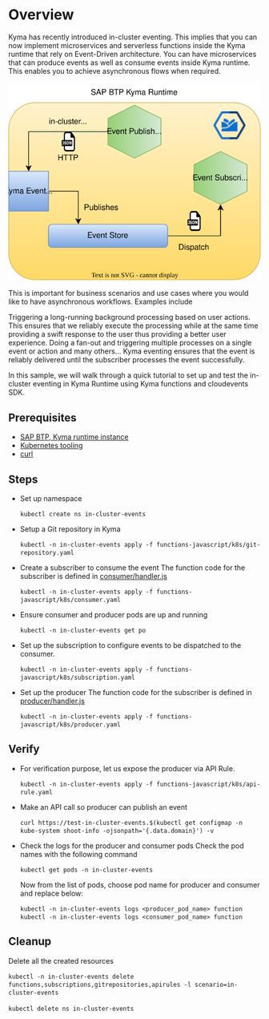 # Overview

Kyma has recently introduced in-cluster eventing. This implies that you can now implement microservices and serverless functions inside the Kyma runtime that rely on Event-Driven architecture. You can have microservices that can produce events as well as consume events inside Kyma runtime. This enables you to achieve asynchronous flows when required.

![in-cluster-events](assets/in-cluster-flow.svg)

This is important for business scenarios and use cases where you would like to have asynchronous workflows. Examples include

Triggering a long-running background processing based on user actions. This ensures that we reliably execute the processing while at the same time providing a swift response to the user thus providing a better user experience.
Doing a fan-out and triggering multiple processes on a single event or action
and many others…
Kyma eventing ensures that the event is reliably delivered until the subscriber processes the event successfully.

In this sample, we will walk through a quick tutorial to set up and test the in-cluster eventing in Kyma Runtime using Kyma functions and cloudevents SDK.

## Prerequisites

* [SAP BTP, Kyma runtime instance](../prerequisites/#kyma)
* [Kubernetes tooling](../prerequisites/#kubernetes)
* [curl](https://curl.se/download.html)

## Steps

* Set up namespace

    ```shell
    kubectl create ns in-cluster-events
    ```

* Setup a Git repository in Kyma

    ```shell
    kubectl -n in-cluster-events apply -f functions-javascript/k8s/git-repository.yaml
    ```

* Create a subscriber to consume the event
    The function code for the subscriber is defined in [consumer/handler.js](functions-javascript/consumer/handler.js)

    ```shell
    kubectl -n in-cluster-events apply -f functions-javascript/k8s/consumer.yaml
    ```

* Ensure consumer and producer pods are up and running

    ```shell
    kubectl -n in-cluster-events get po
    ```

* Set up the subscription to configure events to be dispatched to the consumer.

    ```shell
    kubectl -n in-cluster-events apply -f functions-javascript/k8s/subscription.yaml
    ```

* Set up the producer
    The function code for the subscriber is defined in [producer/handler.js](functions-javascript/producer/handler.js)

    ```shell
    kubectl -n in-cluster-events apply -f functions-javascript/k8s/producer.yaml
    ```

## Verify

* For verification purpose, let us expose the producer via API Rule.

    ```shell
    kubectl -n in-cluster-events apply -f functions-javascript/k8s/api-rule.yaml
    ```

* Make an API call so producer can publish an event

    ```shell
    curl https://test-in-cluster-events.$(kubectl get configmap -n kube-system shoot-info -ojsonpath='{.data.domain}') -v
    ```

* Check the logs for the producer and consumer pods
  Check the pod names with the following command

    ```shell
    kubectl get pods -n in-cluster-events
    ```

   Now from the list of pods, choose pod name for producer and consumer and replace below: 
    ```shell
    kubectl -n in-cluster-events logs <producer_pod_name> function
    kubectl -n in-cluster-events logs <consumer_pod_name> function
    ```

## Cleanup

Delete all the created resources

```shell
kubectl -n in-cluster-events delete functions,subscriptions,gitrepositories,apirules -l scenario=in-cluster-events

kubectl delete ns in-cluster-events
```
